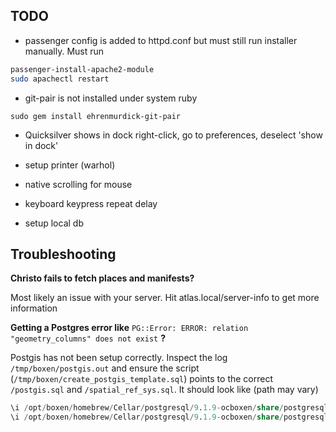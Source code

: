 ## TODO

 - passenger config is added to httpd.conf but must still run installer manually. Must run

```bash
passenger-install-apache2-module
sudo apachectl restart
```
- git-pair is not installed under system ruby
```
sudo gem install ehrenmurdick-git-pair
```

- Quicksilver shows in dock
 right-click, go to preferences, deselect 'show in dock'

- setup printer (warhol)
- native scrolling for mouse
- keyboard keypress repeat delay
- setup local db

## Troubleshooting

**Christo fails to fetch places and manifests?**

Most likely an issue with your server. Hit atlas.local/server-info to get more information

**Getting a Postgres error like** `PG::Error: ERROR: relation "geometry_columns" does not exist` **?**

Postgis has not been setup correctly. Inspect the log `/tmp/boxen/postgis.out` and ensure the script (`/tmp/boxen/create_postgis_template.sql`) points to the correct `/postgis.sql` and `/spatial_ref_sys.sql`.
It should look like (path may vary)

```sql
\i /opt/boxen/homebrew/Cellar/postgresql/9.1.9-ocboxen/share/postgresql/contrib/postgis-1.5/postgis.sql
\i /opt/boxen/homebrew/Cellar/postgresql/9.1.9-ocboxen/share/postgresql/contrib/postgis-1.5/spatial_ref_sys.sql
```
